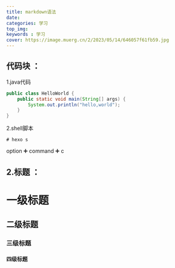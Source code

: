 ```yaml
---
title: markdown语法
date:
categories: 学习
top_img:
keywords : 学习
cover: https://image.muerg.cn/2/2023/05/14/646057f61fb59.jpg
---
```


## 代码块 ：

1.java代码

```java
public class HelloWorld {
    public static void main(String[] args) {
        System.out.println("hello,world");
    }
}

```

2.shell脚本

```shell
# hexo s 
```

option ➕ command ➕ c

## 2.标题 ：

# 一级标题

## 二级标题

### 三级标题

#### 四级标题









